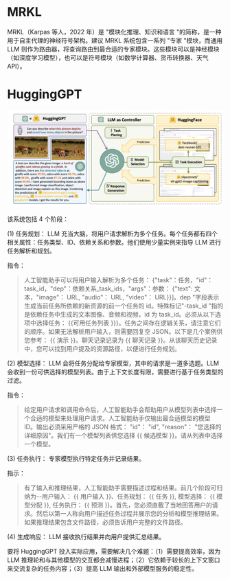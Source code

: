 
# MRKL

MRKL（Karpas 等人，2022 年）是 "模块化推理、知识和语言 "的简称，是一种用于自主代理的神经符号架构。建议 MRKL 系统包含一系列 "专家 "模块，而通用 LLM 则作为路由器，将查询路由到最合适的专家模块。这些模块可以是神经模块（如深度学习模型），也可以是符号模块（如数学计算器、货币转换器、天气 API）。

# HuggingGPT

![](/assets/images/2023-09-21-22-49-51.png)

该系统包括 4 个阶段：

(1) 任务规划： LLM 充当大脑，将用户请求解析为多个任务。每个任务都有四个相关属性：任务类型、ID、依赖关系和参数。他们使用少量实例来指导 LLM 进行任务解析和规划。

指令：

> 人工智能助手可以将用户输入解析为多个任务： {"task"：任务，"id"：task_id，"dep"：依赖关系_task_ids，"args"：参数： {"text": 文本，"image"： URL, "audio"： URL, "video"： URL}}]。dep "字段表示生成当前任务所依赖的新资源的前一个任务的 id。特殊标记"-task_id "指的是依赖任务中生成的文本图像、音频和视频，id 为 task_id。必须从以下选项中选择任务： {{可用任务列表 }}}。任务之间存在逻辑关系，请注意它们的顺序。如果无法解析用户输入，则需要回复空 JSON。以下是几个案例供您参考： {{ 演示 }}。聊天记录记录为 {{ 聊天记录 }}。从该聊天历史记录中，您可以找到用户提及的资源路径，以便进行任务规划。

(2) 模型选择： LLM 会将任务分配给专家模型，其中的请求是一道多选题。LLM 会收到一份可供选择的模型列表。由于上下文长度有限，需要进行基于任务类型的过滤。

指令：

> 给定用户请求和调用命令后，人工智能助手会帮助用户从模型列表中选择一个合适的模型来处理用户请求。人工智能助手仅输出最合适模型的模型 ID。输出必须采用严格的 JSON 格式： "id"： "id", "reason"： "您选择的详细原因"。我们有一个模型列表供您选择 {{ 候选模型 }}。请从列表中选择一个模型。

(3) 任务执行： 专家模型执行特定任务并记录结果。

指示：

> 有了输入和推理结果，人工智能助手需要描述过程和结果。前几个阶段可归纳为--用户输入： {{ 用户输入 }}、任务规划： {{ 任务 }}, 模型选择： {{ 模型分配 }}, 任务执行： {{ 预测 }}。首先，您必须直截了当地回答用户的请求。然后以第一人称向用户描述任务过程并展示您的分析和模型推理结果。如果推理结果包含文件路径，必须告诉用户完整的文件路径。

(4) 生成响应： LLM 接收执行结果并向用户提供汇总结果。

要将 HuggingGPT 投入实际应用，需要解决几个难题：（1）需要提高效率，因为 LLM 推理轮和与其他模型的交互都会减慢进程；（2）它依赖于较长的上下文窗口来交流复杂的任务内容；（3）提高 LLM 输出和外部模型服务的稳定性。

